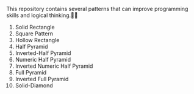 This repository contains several patterns that can improve programming skills and logical thinking.🚀🚀

1. Solid Rectangle
2. Square Pattern
3. Hollow Rectangle
4. Half Pyramid
5. Inverted-Half Pyramid
6. Numeric Half Pyramid
7. Inverted Numeric Half Pyramid
8. Full Pyramid
9. Inverted Full Pyramid
10. Solid-Diamond
